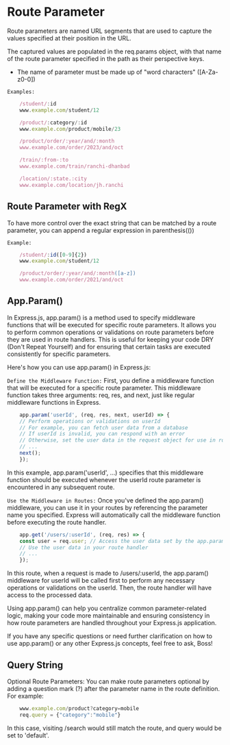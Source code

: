 # Route Parameter

Route parameters are named URL segments that are used to capture the values specified at their position in the URL.

The captured values are populated in the req.params object, with that name of the route parameter specified in the path as their perspective keys.

* The name of parameter must be made up of "word characters" ([A-Za-z0-0])

`Examples:`

```js
    /student/:id
    www.example.com/student/12

    /product/:category/:id
    www.example.com/product/mobile/23

    /product/order/:year/and/:month
    www.example.com/order/2023/and/oct

    /train/:from-:to
    www.example.com/train/ranchi-dhanbad

    /location/:state.:city
    www.example.com/location/jh.ranchi
```

## Route Parameter with RegX

To have more control over the exact string that can be matched by a route parameter, you can append a regular expression in parenthesis(())

`Example:`

```js
    /student/:id([0-9]{2})
    www.example.com/student/12

    /product/order/:year/and/:month([a-z])
    www.example.com/order/2021/and/oct
```

## App.Param()

In Express.js, app.param() is a method used to specify middleware functions that will be executed for specific route parameters. It allows you to perform common operations or validations on route parameters before they are used in route handlers. This is useful for keeping your code DRY (Don't Repeat Yourself) and for ensuring that certain tasks are executed consistently for specific parameters.

Here's how you can use app.param() in Express.js:

`Define the Middleware Function:` First, you define a middleware function that will be executed for a specific route parameter. This middleware function takes three arguments: req, res, and next, just like regular middleware functions in Express.

```js
    app.param('userId', (req, res, next, userId) => {
    // Perform operations or validations on userId
    // For example, you can fetch user data from a database
    // If userId is invalid, you can respond with an error
    // Otherwise, set the user data in the request object for use in route handlers
    // ...
    next();
    });
```

In this example, app.param('userId', ...) specifies that this middleware function should be executed whenever the userId route parameter is encountered in any subsequent route.

`Use the Middleware in Routes:` Once you've defined the app.param() middleware, you can use it in your routes by referencing the parameter name you specified. Express will automatically call the middleware function before executing the route handler.

```js
    app.get('/users/:userId', (req, res) => {
    const user = req.user; // Access the user data set by the app.param() middleware
    // Use the user data in your route handler
    // ...
    });
```

In this route, when a request is made to /users/:userId, the app.param() middleware for userId will be called first to perform any necessary operations or validations on the userId. Then, the route handler will have access to the processed data.

Using app.param() can help you centralize common parameter-related logic, making your code more maintainable and ensuring consistency in how route parameters are handled throughout your Express.js application.

If you have any specific questions or need further clarification on how to use app.param() or any other Express.js concepts, feel free to ask, Boss!

## Query String

Optional Route Parameters: You can make route parameters optional by adding a question mark (?) after the parameter name in the route definition. For example:

```js
    www.example.com/product?category=mobile
    req.query = {"category":"mobile"}
```

In this case, visiting /search would still match the route, and query would be set to 'default'.

